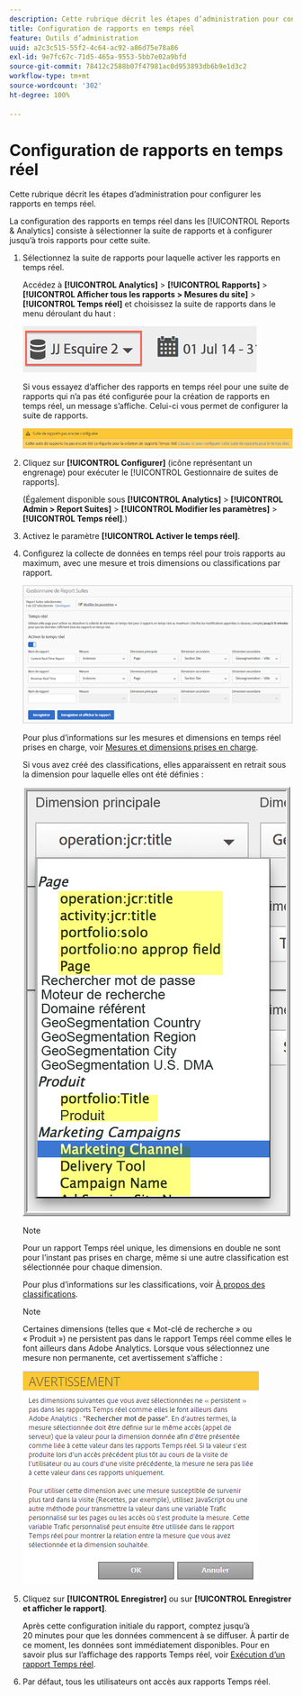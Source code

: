 ```yaml
---
description: Cette rubrique décrit les étapes d’administration pour configurer les rapports en temps réel.
title: Configuration de rapports en temps réel
feature: Outils d’administration
uuid: a2c3c515-55f2-4c64-ac92-a86d75e78a86
exl-id: 9e7fc67c-71d5-465a-9553-5bb7e02a9bfd
source-git-commit: 78412c2588b07f47981ac0d953893db6b9e1d3c2
workflow-type: tm+mt
source-wordcount: '302'
ht-degree: 100%

---
```


# Configuration de rapports en temps réel

Cette rubrique décrit les étapes d’administration pour configurer les rapports en temps réel.

La configuration des rapports en temps réel dans les [!UICONTROL Reports &amp; Analytics] consiste à sélectionner la suite de rapports et à configurer jusqu’à trois rapports pour cette suite.

1. Sélectionnez la suite de rapports pour laquelle activer les rapports en temps réel.

   Accédez à **[!UICONTROL Analytics]** > **[!UICONTROL Rapports]** > **[!UICONTROL Afficher tous les rapports > Mesures du site]** > **[!UICONTROL Temps réel]** et choisissez la suite de rapports dans le menu déroulant du haut :

   ![](assets/report_suite_selector.png)

   Si vous essayez d’afficher des rapports en temps réel pour une suite de rapports qui n’a pas été configurée pour la création de rapports en temps réel, un message s’affiche. Celui-ci vous permet de configurer la suite de rapports.

   ![](assets/rep_suite_not_set_up.png)

1. Cliquez sur **[!UICONTROL Configurer]** (icône représentant un engrenage) pour exécuter le [!UICONTROL Gestionnaire de suites de rapports].

   (Également disponible sous **[!UICONTROL Analytics]** > **[!UICONTROL Admin > Report Suites]** > **[!UICONTROL Modifier les paramètres]** > **[!UICONTROL Temps réel]**.)

1. Activez le paramètre **[!UICONTROL Activer le temps réel]**.
1. Configurez la collecte de données en temps réel pour trois rapports au maximum, avec une mesure et trois dimensions ou classifications par rapport.

   ![](assets/real_time_admin.png)

   Pour plus d’informations sur les mesures et dimensions en temps réel prises en charge, voir [Mesures et dimensions prises en charge](/help/components/c-real-time-reporting/realtime-metrics.md).

   Si vous avez créé des classifications, elles apparaissent en retrait sous la dimension pour laquelle elles ont été définies :

   ![](assets/classifications.png)

   >[!NOTE]
   >
   >Pour un rapport Temps réel unique, les dimensions en double ne sont pour l’instant pas prises en charge, même si une autre classification est sélectionnée pour chaque dimension.

   Pour plus d’informations sur les classifications, voir [À propos des classifications](/help/components/classifications/c-classifications.md).

   >[!NOTE]
   >
   >Certaines dimensions (telles que « Mot-clé de recherche » ou « Produit ») ne persistent pas dans le rapport Temps réel comme elles le font ailleurs dans Adobe Analytics. Lorsque vous sélectionnez une mesure non permanente, cet avertissement s’affiche :

   ![](assets/warning_dimensions.png)

1. Cliquez sur **[!UICONTROL Enregistrer]** ou sur **[!UICONTROL Enregistrer et afficher le rapport]**.

   Après cette configuration initiale du rapport, comptez jusqu’à 20 minutes pour que les données commencent à se diffuser. À partir de ce moment, les données sont immédiatement disponibles. Pour en savoir plus sur l’affichage des rapports Temps réel, voir [Exécution d’un rapport Temps réel](https://docs.adobe.com/content/help/fr-FR/analytics/analyze/reports-analytics/t-running-report-types.html).

1. Par défaut, tous les utilisateurs ont accès aux rapports Temps réel.
